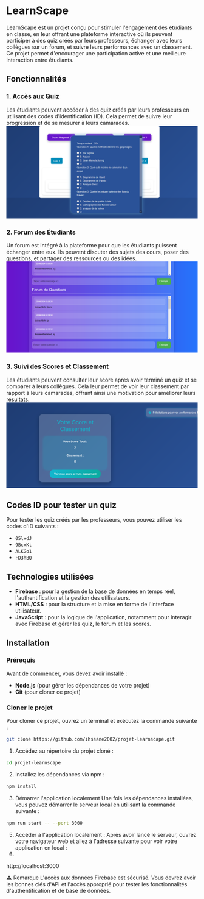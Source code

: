 # LearnScape

LearnScape est un projet conçu pour stimuler l'engagement des étudiants en classe, en leur offrant une plateforme interactive où ils peuvent participer à des quiz créés par leurs professeurs, échanger avec leurs collègues sur un forum, et suivre leurs performances avec un classement. Ce projet permet d'encourager une participation active et une meilleure interaction entre étudiants.

## Fonctionnalités

### 1. **Accès aux Quiz**
Les étudiants peuvent accéder à des quiz créés par leurs professeurs en utilisant des codes d'identification (ID). Cela permet de suivre leur progression et de se mesurer à leurs camarades.
![Accès aux quiz](acces%20au%20quiz.png)
### 2. **Forum des Étudiants**
Un forum est intégré à la plateforme pour que les étudiants puissent échanger entre eux. Ils peuvent discuter des sujets des cours, poser des questions, et partager des ressources ou des idées.
![Forum d'entraide](forum.png) 

### 3. **Suivi des Scores et Classement**
Les étudiants peuvent consulter leur score après avoir terminé un quiz et se comparer à leurs collègues. Cela leur permet de voir leur classement par rapport à leurs camarades, offrant ainsi une motivation pour améliorer leurs résultats.
![Suivi des résultats](score.png) 
## Codes ID pour tester un quiz
Pour tester les quiz créés par les professeurs, vous pouvez utiliser les codes d'ID suivants :

- `05lxdJ`
- `9BcxKt`
- `ALKGo1`
- `FD3hBQ`

## Technologies utilisées

- **Firebase** : pour la gestion de la base de données en temps réel, l'authentification et la gestion des utilisateurs.
- **HTML/CSS** : pour la structure et la mise en forme de l'interface utilisateur.
- **JavaScript** : pour la logique de l'application, notamment pour interagir avec Firebase et gérer les quiz, le forum et les scores.

## Installation

### Prérequis
Avant de commencer, vous devez avoir installé :
- **Node.js** (pour gérer les dépendances de votre projet)
- **Git** (pour cloner ce projet)

### Cloner le projet

Pour cloner ce projet, ouvrez un terminal et exécutez la commande suivante :

```bash
git clone https://github.com/ihssane2002/projet-learnscape.git
```
1. Accédez au répertoire du projet cloné :
```bash
cd projet-learnscape
```

2. Installez les dépendances via npm  :
```bash
npm install
```
3. Démarrer l'application localement
Une fois les dépendances installées, vous pouvez démarrer le serveur local en utilisant la commande suivante :
```bash
npm run start -- --port 3000
```
5. Accéder à l'application localement : Après avoir lancé le serveur, ouvrez votre navigateur web et allez à l'adresse suivante pour voir votre application en local :
6. 
http://localhost:3000

 ⚠️  Remarque
L'accès aux données Firebase est sécurisé. Vous devrez avoir les bonnes clés d'API et l'accès approprié pour tester les fonctionnalités d'authentification et de base de données.
